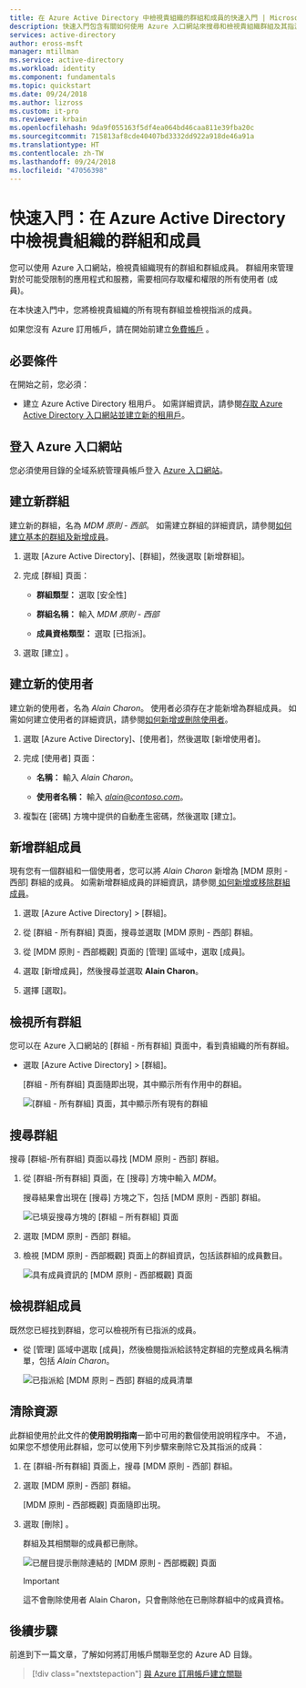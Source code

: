 ```yaml
---
title: 在 Azure Active Directory 中檢視貴組織的群組和成員的快速入門 | Microsoft Docs
description: 快速入門包含有關如何使用 Azure 入口網站來搜尋和檢視貴組織群組及其指派成員的步驟。
services: active-directory
author: eross-msft
manager: mtillman
ms.service: active-directory
ms.workload: identity
ms.component: fundamentals
ms.topic: quickstart
ms.date: 09/24/2018
ms.author: lizross
ms.custom: it-pro
ms.reviewer: krbain
ms.openlocfilehash: 9da9f055163f5df4ea064bd46caa811e39fba20c
ms.sourcegitcommit: 715813af8cde40407bd3332dd922a918de46a91a
ms.translationtype: HT
ms.contentlocale: zh-TW
ms.lasthandoff: 09/24/2018
ms.locfileid: "47056398"
---
```

<!--As a brand-new Azure AD administrator, I need to view my organization’s groups along with the assigned members, so I can manage permissions to apps and services for people in my organization-->

# <a name="quickstart-view-your-organizations-groups-and-members-in-azure-active-directory"></a>快速入門：在 Azure Active Directory 中檢視貴組織的群組和成員
您可以使用 Azure 入口網站，檢視貴組織現有的群組和群組成員。 群組用來管理對於可能受限制的應用程式和服務，需要相同存取權和權限的所有使用者 (成員)。

在本快速入門中，您將檢視貴組織的所有現有群組並檢視指派的成員。

如果您沒有 Azure 訂用帳戶，請在開始前建立[免費帳戶](https://azure.microsoft.com/free/) 。 

## <a name="prerequisites"></a>必要條件
在開始之前，您必須：

- 建立 Azure Active Directory 租用戶。 如需詳細資訊，請參閱[存取 Azure Active Directory 入口網站並建立新的租用戶](active-directory-access-create-new-tenant.md)。

## <a name="sign-in-to-the-azure-portal"></a>登入 Azure 入口網站
您必須使用目錄的全域系統管理員帳戶登入 [Azure 入口網站](https://portal.azure.com/)。

## <a name="create-a-new-group"></a>建立新群組 
建立新的群組，名為 _MDM 原則 - 西部_。 如需建立群組的詳細資訊，請參閱[如何建立基本的群組及新增成員](active-directory-groups-create-azure-portal.md)。

1. 選取 [Azure Active Directory]、[群組]，然後選取 [新增群組]。

2. 完成 [群組] 頁面：
    
    - **群組類型：** 選取 [安全性]
    
    - **群組名稱：** 輸入 _MDM 原則 - 西部_
    
    - **成員資格類型：** 選取 [已指派]。

3. 選取 [建立] 。

## <a name="create-a-new-user"></a>建立新的使用者
建立新的使用者，名為 _Alain Charon_。 使用者必須存在才能新增為群組成員。 如需如何建立使用者的詳細資訊，請參閱[如何新增或刪除使用者](add-users-azure-active-directory.md)。

1. 選取 [Azure Active Directory]、[使用者]，然後選取 [新增使用者]。

2. 完成 [使用者] 頁面：

    - **名稱：** 輸入 _Alain Charon_。

    - **使用者名稱：** 輸入 *alain@contoso.com*。

3. 複製在 [密碼] 方塊中提供的自動產生密碼，然後選取 [建立]。

## <a name="add-a-group-member"></a>新增群組成員
現有您有一個群組和一個使用者，您可以將 _Alain Charon_ 新增為 [MDM 原則 - 西部] 群組的成員。 如需新增群組成員的詳細資訊，請參閱[ 如何新增或移除群組成員](active-directory-groups-members-azure-portal.md)。

1. 選取 [Azure Active Directory] > [群組]。

2. 從 [群組 - 所有群組] 頁面，搜尋並選取 [MDM 原則 - 西部] 群組。

3. 從 [MDM 原則 - 西部概觀] 頁面的 [管理] 區域中，選取 [成員]。

4. 選取 [新增成員]，然後搜尋並選取 **Alain Charon**。

5. 選擇 [選取]。

## <a name="view-all-groups"></a>檢視所有群組
您可以在 Azure 入口網站的 [群組 - 所有群組] 頁面中，看到貴組織的所有群組。

- 選取 [Azure Active Directory] > [群組]。

    [群組 - 所有群組] 頁面隨即出現，其中顯示所有作用中的群組。

    ![[群組 - 所有群組] 頁面，其中顯示所有現有的群組](media/active-directory-groups-view-azure-portal/groups-all-groups-blade-with-all-groups.png)

## <a name="search-for-the-group"></a>搜尋群組
搜尋 [群組-所有群組] 頁面以尋找 [MDM 原則 - 西部] 群組。

1. 從 [群組-所有群組] 頁面，在 [搜尋] 方塊中輸入 _MDM_。

    搜尋結果會出現在 [搜尋] 方塊之下，包括 [MDM 原則 - 西部] 群組。

    ![已填妥搜尋方塊的 [群組 – 所有群組] 頁面](media/active-directory-groups-view-azure-portal/search-for-specific-group.png)

3. 選取 [MDM 原則 - 西部] 群組。

4. 檢視 [MDM 原則 - 西部概觀] 頁面上的群組資訊，包括該群組的成員數目。

    ![具有成員資訊的 [MDM 原則 - 西部概觀] 頁面](media/active-directory-groups-view-azure-portal/group-overview-blade.png)

## <a name="view-group-members"></a>檢視群組成員
既然您已經找到群組，您可以檢視所有已指派的成員。

- 從 [管理] 區域中選取 [成員]，然後檢閱指派給該特定群組的完整成員名稱清單，包括 _Alain Charon_。

    ![已指派給 [MDM 原則 – 西部] 群組的成員清單](media/active-directory-groups-view-azure-portal/groups-all-members.png)

## <a name="clean-up-resources"></a>清除資源
此群組使用於此文件的**使用說明指南**一節中可用的數個使用說明程序中。 不過，如果您不想使用此群組，您可以使用下列步驟來刪除它及其指派的成員：

1. 在 [群組-所有群組] 頁面上，搜尋 [MDM 原則 - 西部] 群組。

2.  選取 [MDM 原則 - 西部] 群組。

    [MDM 原則 - 西部概觀] 頁面隨即出現。

3. 選取 [刪除] 。

    群組及其相關聯的成員都已刪除。

    ![已醒目提示刪除連結的 [MDM 原則 - 西部概觀] 頁面](media/active-directory-groups-view-azure-portal/group-overview-blade-delete.png)

    >[!Important]
    >這不會刪除使用者 Alain Charon，只會刪除他在已刪除群組中的成員資格。

## <a name="next-steps"></a>後續步驟
前進到下一篇文章，了解如何將訂用帳戶關聯至您的 Azure AD 目錄。

> [!div class="nextstepaction"]
> [與 Azure 訂用帳戶建立關聯](active-directory-how-subscriptions-associated-directory.md)